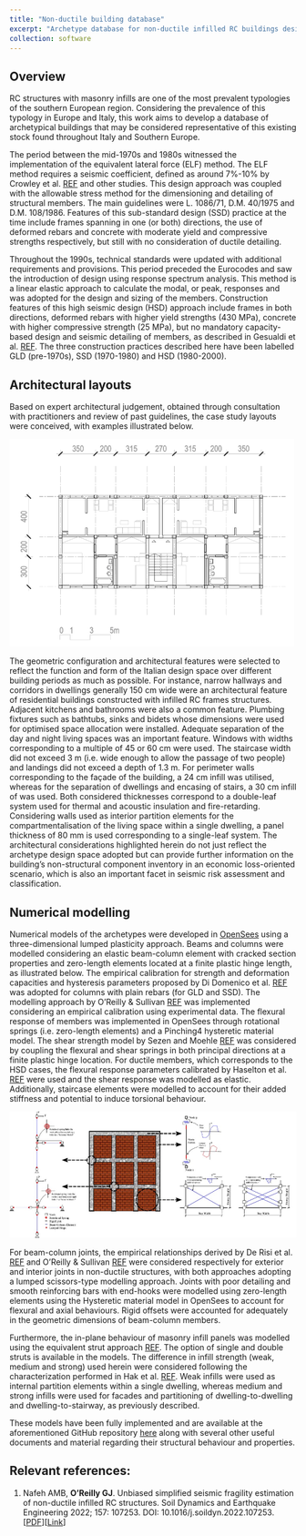 ```yaml
---
title: "Non-ductile building database"
excerpt: "Archetype database for non-ductile infilled RC buildings designed to different standards"
collection: software
---
```


## Overview
RC structures with masonry infills are one of the most prevalent typologies of the southern European region. Considering the prevalence of this typology in Europe and Italy, this work aims to develop a database of archetypical buildings that may be considered representative of this existing stock found throughout Italy and Southern Europe.

The period between the mid-1970s and 1980s witnessed the implementation of the equivalent lateral force (ELF) method. The ELF method requires a seismic coefficient, defined as around 7%-10% by Crowley et al. [REF](https://link.springer.com/article/10.1007/s10518-021-01083-3) and other studies. This design approach was coupled with the allowable stress method for the dimensioning and detailing of structural members. The main guidelines were L. 1086/71,  D.M. 40/1975 and D.M. 108/1986. Features of this sub-standard design (SSD) practice at the time include frames spanning in one (or both) directions, the use of deformed rebars and concrete with moderate yield and compressive strengths respectively, but still with no consideration of ductile detailing.

Throughout the 1990s, technical standards were updated with additional requirements and provisions. This period preceded the Eurocodes and saw the introduction of design using response spectrum analysis. This method is a linear elastic approach to calculate the modal, or peak, responses and was adopted for the design and sizing of the members. Construction features of this high seismic design (HSD) approach include frames in both directions, deformed rebars with higher yield strengths (430 MPa), concrete with higher compressive strength (25 MPa), but no mandatory capacity-based design and seismic detailing of members, as described in Gesualdi et al. [REF](https://link.springer.com/article/10.1007/s10518-020-00904-1).
The three construction practices described here have been labelled GLD (pre-1970s), SSD (1970-1980) and HSD (1980-2000).

## Architectural layouts
Based on expert architectural judgement, obtained through consultation with practitioners and review of past guidelines, the case study layouts were conceived, with examples illustrated below.

<img src="/images/arch.png"  width="500px">

The geometric configuration and architectural features were selected to reflect the function and form of the Italian design space over different building periods as much as possible. For instance, narrow hallways and corridors in dwellings generally 150 cm wide were an architectural feature of residential buildings constructed with infilled RC frames structures. Adjacent kitchens and bathrooms were also a common feature. Plumbing fixtures such as bathtubs, sinks and bidets whose dimensions were used for optimised space allocation were installed. Adequate separation of the day and night living spaces was an important feature. Windows with widths corresponding to a multiple of 45 or 60 cm were used. The staircase width did not exceed 3 m (i.e. wide enough to allow the passage of two people) and landings did not exceed a depth of 1.3 m. For perimeter walls corresponding to the façade of the building, a 24 cm infill was utilised, whereas for the separation of dwellings and encasing of stairs, a 30 cm infill of was used. Both considered thicknesses correspond to a double-leaf system used for thermal and acoustic insulation and fire-retarding. Considering walls used as interior partition elements for the compartmentalisation of the living space within a single dwelling, a panel thickness of 80 mm is used corresponding to a single-leaf system. The architectural considerations highlighted herein do not just reflect the archetype design space adopted but can provide further information on the building’s non-structural component inventory in an economic loss-oriented scenario, which is also an important facet in seismic risk assessment and classification.

## Numerical modelling
Numerical models of the archetypes were developed in [OpenSees](https://opensees.berkeley.edu/) using a three-dimensional lumped plasticity approach. Beams and columns were modelled considering an elastic beam-column element with cracked section properties and zero-length elements located at a finite plastic hinge length, as illustrated below. The empirical calibration for strength and deformation capacities and hysteresis parameters proposed by Di Domenico et al. [REF](https://www.sciencedirect.com/science/article/pii/S0141029621002704?via%3Dihub) was adopted for columns with plain rebars (for GLD and SSD). The modelling approach by O’Reilly & Sullivan [REF](https://www.tandfonline.com/doi/full/10.1080/13632469.2017.1360224) was implemented considering an empirical calibration using experimental data. The flexural response of members was implemented in OpenSees through rotational springs (i.e. zero-length elements) and a Pinching4 hysteretic material model. The shear strength model by Sezen and Moehle [REF](https://ascelibrary.org/doi/10.1061/%28ASCE%290733-9445%282004%29130%3A11%281692%29) was considered by coupling the flexural and shear springs in both principal directions at a finite plastic hinge location. For ductile members, which corresponds to the HSD cases, the flexural response parameters calibrated by Haselton et al. [REF](https://peer.berkeley.edu/sites/default/files/web_peer703_curt_b._haselton_abbie_b._liel_sarah_taylor_lange.pdf) were used and the shear response was modelled as elastic. Additionally, staircase elements were modelled to account for their added stiffness and potential to induce torsional behaviour.

<img src="/images/arch_models.jpg">

For beam-column joints, the empirical relationships derived by De Risi et al. [REF](https://onlinelibrary.wiley.com/doi/10.1002/eqe.2835) and O’Reilly & Sullivan [REF](https://www.tandfonline.com/doi/full/10.1080/13632469.2017.1360224) were considered respectively for exterior and interior joints in non-ductile structures, with both approaches adopting a lumped scissors-type modelling approach. Joints with poor detailing and smooth reinforcing bars with end-hooks were modelled using zero-length elements using the Hysteretic material model in OpenSees to account for flexural and axial behaviours. Rigid offsets were accounted for adequately in the geometric dimensions of beam-column members.

Furthermore, the in-plane behaviour of masonry infill panels was modelled using the equivalent strut approach [REF](https://bulletin.nzsee.org.nz/index.php/bnzsee/article/view/503). The option of single and double struts is available in the models. The difference in infill strength (weak, medium and strong) used herein were considered following the characterization performed in Hak et al. [REF](https://www.tandfonline.com/doi/full/10.1080/13632469.2012.670575). Weak infills were used as internal partition elements within a single dwelling, whereas medium and strong infills were used for facades and partitioning of dwelling-to-dwelling and dwelling-to-stairway, as previously described. 

These models have been fully implemented and are available at the aforementioned GitHub repository [here](https://github.com/gerardjoreilly/Infilled-RC-Building-Database) along with several other useful documents and material regarding their structural behaviour and properties.

## Relevant references:
1. Nafeh AMB, **O’Reilly GJ**. Unbiased simplified seismic fragility estimation of non-ductile infilled RC structures. Soil Dynamics and Earthquake Engineering 2022; 157: 107253. DOI: 10.1016/j.soildyn.2022.107253. [[PDF](http://gerardjoreilly.github.io/files/Journal/J31.pdf)][[Link](https://www.sciencedirect.com/science/article/pii/S0267726122001026?via%3Dihub)]
